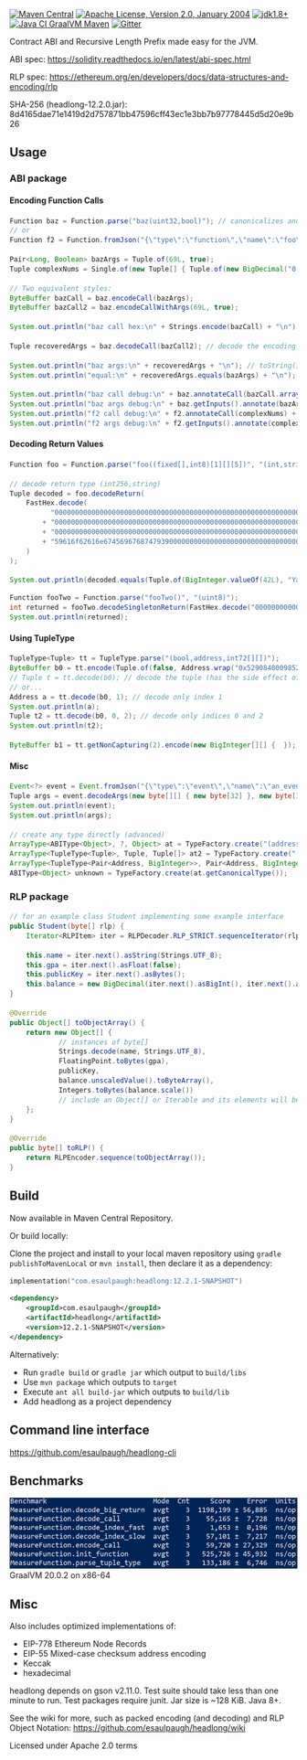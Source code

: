 [![Maven Central](https://img.shields.io/maven-central/v/com.esaulpaugh/headlong.svg?label=Maven%20Central)](https://central.sonatype.com/artifact/com.esaulpaugh/headlong)
[![Apache License, Version 2.0, January 2004](https://img.shields.io/github/license/apache/maven.svg?label=License)](https://www.apache.org/licenses/LICENSE-2.0)
[![jdk1.8+](https://img.shields.io/badge/JDK-1.8+-blue.svg)](https://openjdk.java.net/)
[![Java CI GraalVM Maven](https://github.com/esaulpaugh/headlong/actions/workflows/graalvm.yml/badge.svg)](https://github.com/esaulpaugh/headlong/actions/workflows/graalvm.yml)
[![Gitter](https://badges.gitter.im/esaulpaugh-headlong/community.svg)](https://gitter.im/esaulpaugh-headlong/community)

Contract ABI and Recursive Length Prefix made easy for the JVM.

ABI spec: https://solidity.readthedocs.io/en/latest/abi-spec.html

RLP spec: https://ethereum.org/en/developers/docs/data-structures-and-encoding/rlp

SHA-256 (headlong-12.2.0.jar): 8d4165dae71e1419d2d757871bb47596cff43ec1e3bb7b97778445d5d20e9b26

## Usage

### ABI package

#### Encoding Function Calls

```java
Function baz = Function.parse("baz(uint32,bool)"); // canonicalizes and parses any signature
// or
Function f2 = Function.fromJson("{\"type\":\"function\",\"name\":\"foo\",\"inputs\":[{\"name\":\"complex_nums\",\"type\":\"tuple[]\",\"components\":[{\"name\":\"real\",\"type\":\"fixed168x10\"},{\"name\":\"imaginary\",\"type\":\"fixed168x10\"}]}]}");

Pair<Long, Boolean> bazArgs = Tuple.of(69L, true);
Tuple complexNums = Single.of(new Tuple[] { Tuple.of(new BigDecimal("0.0090000000"), new BigDecimal("1.9500000000")) });

// Two equivalent styles:
ByteBuffer bazCall = baz.encodeCall(bazArgs);
ByteBuffer bazCall2 = baz.encodeCallWithArgs(69L, true);

System.out.println("baz call hex:\n" + Strings.encode(bazCall) + "\n"); // hexadecimal encoding (without 0x prefix)

Tuple recoveredArgs = baz.decodeCall(bazCall2); // decode the encoding back to the original args

System.out.println("baz args:\n" + recoveredArgs + "\n"); // toString()
System.out.println("equal:\n" + recoveredArgs.equals(bazArgs) + "\n"); // test for equality

System.out.println("baz call debug:\n" + baz.annotateCall(bazCall.array()) + "\n"); // human-readable, for debugging function calls (expects input to start with 4-byte selector)
System.out.println("baz args debug:\n" + baz.getInputs().annotate(bazArgs) + "\n"); // human-readable, for debugging encodings without a selector
System.out.println("f2 call debug:\n" + f2.annotateCall(complexNums) + "\n");
System.out.println("f2 args debug:\n" + f2.getInputs().annotate(complexNums));
```

#### Decoding Return Values

```java
Function foo = Function.parse("foo((fixed[],int8)[1][][5])", "(int,string)");

// decode return type (int256,string)
Tuple decoded = foo.decodeReturn(
    FastHex.decode(
          "000000000000000000000000000000000000000000000000000000000000002A"
        + "0000000000000000000000000000000000000000000000000000000000000040"
        + "000000000000000000000000000000000000000000000000000000000000000e"
        + "59616f62616e6745696768747939000000000000000000000000000000000000"
    )
);

System.out.println(decoded.equals(Tuple.of(BigInteger.valueOf(42L), "YaobangEighty9")));
```

```java
Function fooTwo = Function.parse("fooTwo()", "(uint8)");
int returned = fooTwo.decodeSingletonReturn(FastHex.decode("00000000000000000000000000000000000000000000000000000000000000FF")); // uint8 corresponds to int
System.out.println(returned);
```

#### Using TupleType

```java
TupleType<Tuple> tt = TupleType.parse("(bool,address,int72[][])");
ByteBuffer b0 = tt.encode(Tuple.of(false, Address.wrap("0x52908400098527886E0F7030069857D2E4169EE7"), new BigInteger[0][]));
// Tuple t = tt.decode(b0); // decode the tuple (has the side effect of advancing the ByteBuffer's position)
// or...
Address a = tt.decode(b0, 1); // decode only index 1
System.out.println(a);
Tuple t2 = tt.decode(b0, 0, 2); // decode only indices 0 and 2
System.out.println(t2);

ByteBuffer b1 = tt.getNonCapturing(2).encode(new BigInteger[][] {  }); // encode only int72[][]
```

#### Misc

```java
Event<?> event = Event.fromJson("{\"type\":\"event\",\"name\":\"an_event\",\"inputs\":[{\"name\":\"a\",\"type\":\"bytes\",\"indexed\":true},{\"name\":\"b\",\"type\":\"uint256\",\"indexed\":false}],\"anonymous\":true}");
Tuple args = event.decodeArgs(new byte[][] { new byte[32] }, new byte[32]);
System.out.println(event);
System.out.println(args);

// create any type directly (advanced)
ArrayType<ABIType<Object>, ?, Object> at = TypeFactory.create("(address,int)[]");
ArrayType<TupleType<Tuple>, Tuple, Tuple[]> at2 = TypeFactory.create("(address,int)[]");
ArrayType<TupleType<Pair<Address, BigInteger>>, Pair<Address, BigInteger>, Pair<Address, BigInteger>[]> at3 = TypeFactory.create("(address,int)[]");
ABIType<Object> unknown = TypeFactory.create(at.getCanonicalType());
```

### RLP package

```java
// for an example class Student implementing some example interface
public Student(byte[] rlp) {
    Iterator<RLPItem> iter = RLPDecoder.RLP_STRICT.sequenceIterator(rlp);
    
    this.name = iter.next().asString(Strings.UTF_8);
    this.gpa = iter.next().asFloat(false);
    this.publicKey = iter.next().asBytes();
    this.balance = new BigDecimal(iter.next().asBigInt(), iter.next().asInt());
}

@Override
public Object[] toObjectArray() {
    return new Object[] {
            // instances of byte[]
            Strings.decode(name, Strings.UTF_8),
            FloatingPoint.toBytes(gpa),
            publicKey,
            balance.unscaledValue().toByteArray(),
            Integers.toBytes(balance.scale())
            // include an Object[] or Iterable and its elements will be encoded as an RLP list (which may include other lists)
    };
}

@Override
public byte[] toRLP() {
    return RLPEncoder.sequence(toObjectArray());
}
```

## Build

Now available in Maven Central Repository.

Or build locally:

Clone the project and install to your local maven repository using `gradle publishToMavenLocal` or `mvn install`, then declare it as a dependency:

```kotlin
implementation("com.esaulpaugh:headlong:12.2.1-SNAPSHOT")
```

```xml
<dependency>
    <groupId>com.esaulpaugh</groupId>
    <artifactId>headlong</artifactId>
    <version>12.2.1-SNAPSHOT</version>
</dependency>
```
Alternatively:

* Run `gradle build` or `gradle jar` which output to `build/libs`
* Use `mvn package` which outputs to `target`
* Execute `ant all build-jar` which outputs to `build/lib`
* Add headlong as a project dependency

## Command line interface

https://github.com/esaulpaugh/headlong-cli

## Benchmarks

![Screenshot](https://github.com/esaulpaugh/headlong/blob/master/benchmark_results.PNG)
GraalVM 20.0.2 on x86-64

## Misc

Also includes optimized implementations of:

* EIP-778 Ethereum Node Records
* EIP-55 Mixed-case checksum address encoding
* Keccak
* hexadecimal

headlong depends on gson v2.11.0. Test suite should take less than one minute to run. Test packages require junit. Jar size is ~128 KiB. Java 8+.

See the wiki for more, such as packed encoding (and decoding) and RLP Object Notation: https://github.com/esaulpaugh/headlong/wiki

Licensed under Apache 2.0 terms
